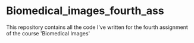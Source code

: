 # Biomedical_images_fourth_ass
This repository contains all the code I've written for the fourth assignment of the course 'Biomedical Images' 
